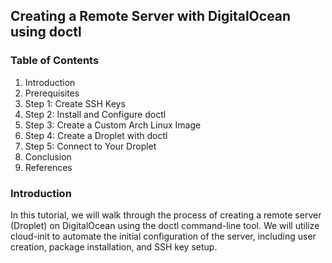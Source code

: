 ## Creating a Remote Server with DigitalOcean using doctl

### Table of Contents

1. Introduction
2. Prerequisites
3. Step 1: Create SSH Keys
4. Step 2: Install and Configure doctl
5. Step 3: Create a Custom Arch Linux Image
6. Step 4: Create a Droplet with doctl
7. Step 5: Connect to Your Droplet
8. Conclusion
9. References

### Introduction

In this tutorial, we will walk through the process of creating a remote server (Droplet) on DigitalOcean using the doctl command-line tool. We will utilize cloud-init to automate the initial configuration of the server, including user creation, package installation, and SSH key setup.
